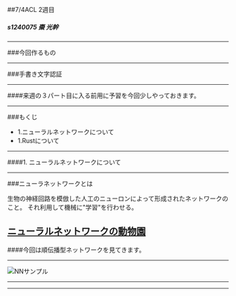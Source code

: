 ##7/4ACL 2週目
 

##### s1240075 棗 光幹

---

###今回作るもの

---

###手書き文字認証

---

####来週の３パート目に入る前用に予習を今回少しやっておきます。

---

###もくじ
 -  1.ニューラルネットワークについて
 -  1.Rustについて

---

####1. ニューラルネットワークについて

---

###ニューラネットワークとは

生物の神経回路を模倣した人工のニューロンによって形成されたネットワークのこと。
それ利用して機械に"学習"を行わせる。

[ニューラルネットワークの動物園](http://postd.cc/neural-network-zoo/)
---

####今回は順伝播型ネットワークを見てきます。

---

![NNサンプル](http://cdn-ak.f.st-hatena.com/images/fotolife/u/ura_ra/20111026/20111026235506.png)

---



---
